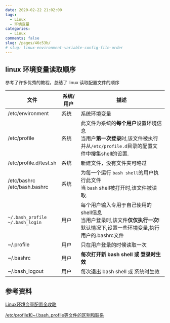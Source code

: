 ```yaml
---
date: 2020-02-22 21:02:00
tags: 
  - Linux
  - 环境变量
categories: 
  - Linux
comments: false
slug: /pages/46c53b/
# slug: linux-environment-variable-config-file-order
---
```


## linux 环境变量读取顺序

参考了许多优秀的教程，总结了 linux 读取配置文件的顺序

| 文件                                   | 系统/用户 | 描述                                                         |
| -------------------------------------- | --------- | ------------------------------------------------------------ |
| /etc/environment                       | 系统      | 系统环境变量                                                 |
| /etc/profile                           | 系统      | 此文件为系统的**每个用户**设置环境信息<br />当用户**第一次登录**时,该文件被执行<br />并从``/etc/profile.d``目录的配置文件中搜集shell的设置. |
| /etc/profile.d/test.sh                 | 系统      | 新建文件，没有文件夹可略过                                   |
| /etc/bashrc<br />/etc/bash.bashrc      | 系统      | 为每一个运行 `bash shell`的用户执行此文件<br />当 `bash` shell被打开时,该文件被读取. |
| `~/.bash_profile`<br />`~/.bash_login` | 用户      | 每个用户输入专用于自己使用的shell信息<br />当用户登录时,该文件**仅仅执行一次**!<br />默认情况下,设置一些环境变量,执行用户的.bashrc文件 |
| ~/.profile                             | 用户      | 只在用户登录的时候读取一次                                   |
| ~/.bashrc                              | 用户      | **每次打开新 bash shell 或 登录时生效**                      |
| ~/.bash_logout                         | 用户      | 每次退出 bash shell 或 系统时生效                            |



## 参考资料

[Linux环境变量配置全攻略](https://www.cnblogs.com/youyoui/p/10680329.html)

[/etc/profile和~/.bash_profile等文件的区别和联系](https://www.cnblogs.com/perserv/p/11718421.html)